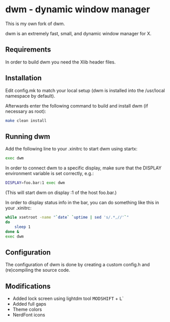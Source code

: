 # dwm - dynamic window manager

This is my own fork of dwm.

dwm is an extremely fast, small, and dynamic window manager for X.

## Requirements
In order to build dwm you need the Xlib header files.


## Installation
Edit config.mk to match your local setup (dwm is installed into
the /usr/local namespace by default).

Afterwards enter the following command to build and install dwm (if
necessary as root):

```sh
make clean install
```

## Running dwm
Add the following line to your .xinitrc to start dwm using startx:

```sh
exec dwm

```

In order to connect dwm to a specific display, make sure that
the DISPLAY environment variable is set correctly, e.g.:

```sh
DISPLAY=foo.bar:1 exec dwm
```

(This will start dwm on display :1 of the host foo.bar.)

In order to display status info in the bar, you can do something
like this in your .xinitrc:

```sh
while xsetroot -name "`date` `uptime | sed 's/.*,//'`"
do
    sleep 1
done &
exec dwm
```

## Configuration
The configuration of dwm is done by creating a custom config.h
and (re)compiling the source code.

## Modifications
- Added lock screen using lightdm tool <kbd>MOD</kbd><kbd>SHIFT</kbd> + <kbd>L</kbd>`
- Added full gaps
- Theme colors
- NerdFont icons
